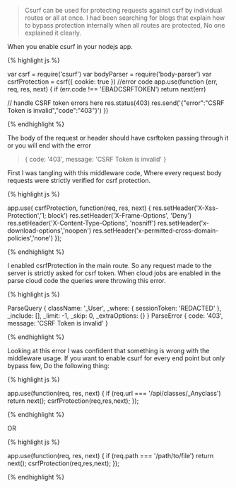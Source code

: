 > Csurf can be used for protecting requests against csrf by individual routes or all at once. I had been searching for blogs that explain how to bypass protection internally when all routes are protected, No one explained it clearly.

When you enable csurf in your nodejs app. 

{% highlight js %}

var csrf = require('csurf')
var bodyParser = require('body-parser')
var csrfProtection = csrf({ cookie: true })
//error code
app.use(function (err, req, res, next) {
  if (err.code !== 'EBADCSRFTOKEN') return next(err)

  // handle CSRF token errors here
  res.status(403)
  res.send('{"error":"CSRF Token is invalid","code":"403"}')
})

{% endhighlight %}

The body of the request or header should have csrftoken passing through it or you will end with the error

>{ code: '403', message: 'CSRF Token is invalid' }

First I was tangling with this middleware code, Where every request body requests were strictly verified for csrf protection. 

{% highlight js %}

app.use( csrfProtection, function(req, res, next) {
  res.setHeader('X-Xss-Protection','1; block')
  res.setHeader('X-Frame-Options', 'Deny')
  res.setHeader('X-Content-Type-Options', 'nosniff')
  res.setHeader('x-download-options','noopen')
  res.setHeader('x-permitted-cross-domain-policies','none')
});

{% endhighlight %}

I enabled csrfProtection in the main route. So any request made to the server is strictly asked for csrf token.
When cloud jobs are enabled in the parse cloud code the queries were throwing this error.

{% highlight js %}

ParseQuery {
  className: '_User',
  _where: { sessionToken: 'REDACTED' },
  _include: [],
  _limit: -1,
  _skip: 0,
  _extraOptions: {} }
ParseError { code: '403', message: 'CSRF Token is invalid' }

{% endhighlight %}

Looking at this error I was confident that something is wrong with the middleware usage. If you want to enable csurf for every end point but only bypass few, Do the following thing:

{% highlight js %}

app.use(function(req, res, next) {
   if (req.url === '/api/classes/_Anyclass') return next();
    csrfProtection(req,res,next);
});

{% endhighlight %}

OR

{% highlight js %}

app.use(function(req, res, next) {
   if (req.path === '/path/to/file') return next();
    csrfProtection(req,res,next);
});

{% endhighlight %}

